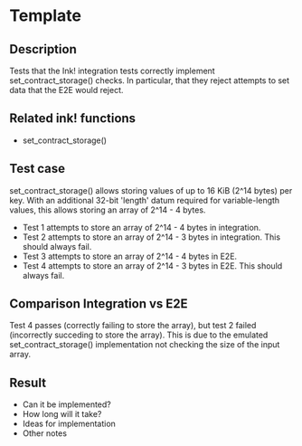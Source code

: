 # Template

## Description

Tests that the Ink! integration tests correctly implement set_contract_storage() checks. In particular, that they reject attempts to set data that the E2E would reject.

## Related ink! functions

- set_contract_storage()

## Test case

set_contract_storage() allows storing values of up to 16 KiB (2^14 bytes) per key. With an additional 32-bit 'length' datum required for variable-length values, this allows storing an array of 2^14 - 4 bytes.

* Test 1 attempts to store an array of 2^14 - 4 bytes in integration.
* Test 2 attempts to store an array of 2^14 - 3 bytes in integration. This should always fail.
* Test 3 attempts to store an array of 2^14 - 4 bytes in E2E.
* Test 4 attempts to store an array of 2^14 - 3 bytes in E2E. This should always fail.

## Comparison Integration vs E2E

Test 4 passes (correctly failing to store the array), but test 2 failed (incorrectly succeding to store the array). This is due to the emulated set_contract_storage() implementation not checking the size of the input array.

## Result

- Can it be implemented?
- How long will it take?
- Ideas for implementation
- Other notes
